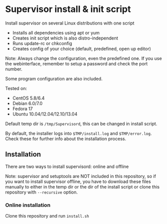 Supervisor install & init script
================================

Install supervisor on several Linux distributions with one script

* Installs all dependencies using apt or yum
* Creates init script which is also distro-independent
* Runs update-rc or chkconfig
* Creates config of your choice (default, predefined, open up editor)

Note: Always change the configuration, even the predefined one. If you use the webinterface, remember to setup a password and check the port number.

Some program configuration are also included.

Tested on:
* CentOS 5.8/6.4
* Debian 6.0/7.0
* Fedora 17
* Ubuntu 10.04/12.04/12.10/13.04

Default temp dir is ````/tmp/Supervisord````, this can be changed in install script.

By default, the installer logs into ````$TMP/install.log```` and ````$TMP/error.log````. Check these for further info about the installation process.

## Installation

There are two ways to install supervisord: online and offline

Note: supervisor and setuptools are NOT included in this repository, so if you want to install supervisor offline, you have to download these files manually to either in the temp dir or the dir of the install script or clone this repository with ````--recursive```` option.

### Online installation

Clone this repository and run ````install.sh````